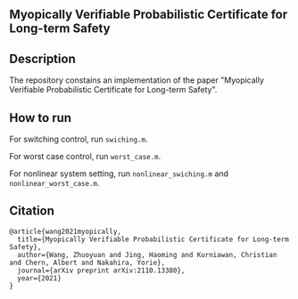 ## Myopically Verifiable Probabilistic Certificate for Long-term Safety



## Description

The repository constains an implementation of the paper "Myopically Verifiable Probabilistic Certificate for Long-term Safety".



## How to run

For switching control, run `swiching.m`.

For worst case control, run `worst_case.m`.

For nonlinear system setting, run `nonlinear_swiching.m` and `nonlinear_worst_case.m`.



## Citation

```biblitex
@article{wang2021myopically,
  title={Myopically Verifiable Probabilistic Certificate for Long-term Safety},
  author={Wang, Zhuoyuan and Jing, Haoming and Kurniawan, Christian and Chern, Albert and Nakahira, Yorie},
  journal={arXiv preprint arXiv:2110.13380},
  year={2021}
}
```


